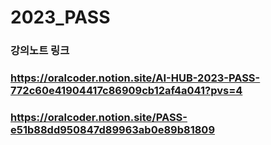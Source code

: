 # 2023_PASS

### 강의노트 링크
### https://oralcoder.notion.site/AI-HUB-2023-PASS-772c60e41904417c86909cb12af4a041?pvs=4

### https://oralcoder.notion.site/PASS-e51b88dd950847d89963ab0e89b81809

